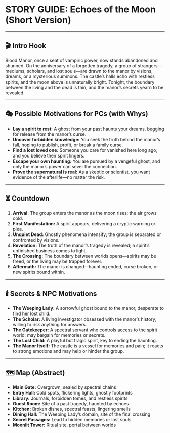# STORY GUIDE: Echoes of the Moon (Short Version)

---

## 🎬 Intro Hook

Blood Manor, once a seat of vampiric power, now stands abandoned and shunned. On the anniversary of a forgotten tragedy, a group of strangers—mediums, scholars, and lost souls—are drawn to the manor by visions, dreams, or a mysterious summons. The castle’s halls echo with restless spirits, and the moon above is unnaturally bright. Tonight, the boundary between the living and the dead is thin, and the manor’s secrets yearn to be revealed.

---

## 🎭 Possible Motivations for PCs (with Whys)
- **Lay a spirit to rest:** A ghost from your past haunts your dreams, begging for release from the manor’s curse.
- **Uncover forbidden knowledge:** You seek the truth behind the manor’s fall, hoping to publish, profit, or break a family curse.
- **Find a lost loved one:** Someone you care for vanished here long ago, and you believe their spirit lingers.
- **Escape your own haunting:** You are pursued by a vengeful ghost, and only the manor’s power can sever the connection.
- **Prove the supernatural is real:** As a skeptic or scientist, you want evidence of the afterlife—no matter the risk.

---

## ⏳ Countdown
1. **Arrival:** The group enters the manor as the moon rises; the air grows cold.
2. **First Manifestation:** A spirit appears, delivering a cryptic warning or plea.
3. **Unquiet Dead:** Ghostly phenomena intensify; the group is separated or confronted by visions.
4. **Revelation:** The truth of the manor’s tragedy is revealed; a spirit’s unfinished business comes to light.
5. **The Crossing:** The boundary between worlds opens—spirits may be freed, or the living may be trapped forever.
6. **Aftermath:** The manor is changed—haunting ended, curse broken, or new spirits bound within.

---

## 🕯️ Secrets & NPC Motivations
- **The Weeping Lady:** A sorrowful ghost bound to the manor, desperate to find her lost child.
- **The Scholar:** A living investigator obsessed with the manor’s history, willing to risk anything for answers.
- **The Gatekeeper:** A spectral servant who controls access to the spirit world; may bargain for memories or secrets.
- **The Lost Child:** A playful but tragic spirit, key to ending the haunting.
- **The Manor Itself:** The castle is a vessel for memories and pain; it reacts to strong emotions and may help or hinder the group.

---

## 🗺️ Map (Abstract)
- **Main Gate:** Overgrown, sealed by spectral chains
- **Entry Hall:** Cold spots, flickering lights, ghostly footprints
- **Library:** Journals, forbidden tomes, and restless spirits
- **Guest Room:** Site of a past tragedy, haunted by echoes
- **Kitchen:** Broken dishes, spectral feasts, lingering smells
- **Dining Hall:** The Weeping Lady’s domain, site of the final crossing
- **Secret Passages:** Lead to hidden memories or lost souls
- **Moonlit Tower:** Ritual site, portal between worlds 